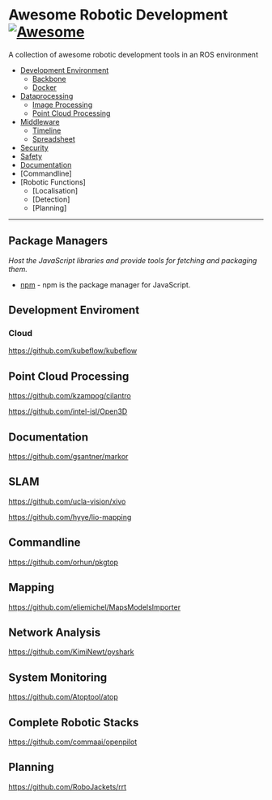# Awesome Robotic Development [![Awesome](https://cdn.rawgit.com/sindresorhus/awesome/d7305f38d29fed78fa85652e3a63e154dd8e8829/media/badge.svg)](https://github.com/sindresorhus/awesome)

A collection of awesome robotic development tools in an ROS environment 


* [Development Environment](#development-environment)
  * [Backbone](#backbone)
  * [Docker](#docker)
* [Dataprocessing](#data-processing)
  * [Image Processing](#image-processing)
  * [Point Cloud Processing](#point-cloud-processing)
* [Middleware](#package-managers)
  * [Timeline](#timeline)
  * [Spreadsheet](#spreadsheet)
* [Security](#security)
* [Safety](#safety)
* [Documentation](#documentation)
* [Commandline]
* [Robotic Functions]
  * [Localisation]
  * [Detection]
  * [Planning]
----


## Package Managers
*Host the JavaScript libraries and provide tools for fetching and packaging them.*

* [npm](https://www.npmjs.com/) - npm is the package manager for JavaScript.


## Development Enviroment
### Cloud
https://github.com/kubeflow/kubeflow

## Point Cloud Processing
https://github.com/kzampog/cilantro

https://github.com/intel-isl/Open3D

## Documentation
https://github.com/gsantner/markor

## SLAM
https://github.com/ucla-vision/xivo

https://github.com/hyye/lio-mapping

## Commandline
https://github.com/orhun/pkgtop

## Mapping
https://github.com/eliemichel/MapsModelsImporter

## Network Analysis
https://github.com/KimiNewt/pyshark

## System Monitoring
https://github.com/Atoptool/atop

## Complete Robotic Stacks
https://github.com/commaai/openpilot

## Planning 
https://github.com/RoboJackets/rrt
